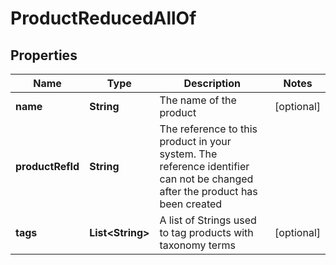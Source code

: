 

# ProductReducedAllOf


## Properties

Name | Type | Description | Notes
------------ | ------------- | ------------- | -------------
**name** | **String** | The name of the product |  [optional]
**productRefId** | **String** | The reference to this product in your system. The reference identifier can not be changed after the product has been created | 
**tags** | **List&lt;String&gt;** | A list of Strings used to tag products with taxonomy terms |  [optional]



